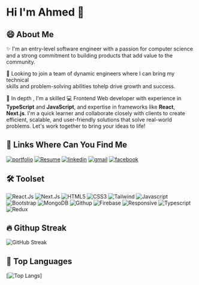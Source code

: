 # Hi I'm Ahmed 👋
## 😄 About Me

✨ I'm an entry-level software engineer with a passion for computer science <br> 
and a strong commitment to building products that add value to the community.

👀 Looking to join a team of dynamic engineers where I can bring my technical <br> 
skills and problem-solving abilities tohelp drive growth and success.

🚀 In depth , I'm a skilled 💻 Frontend Web developer with experience in <b>TypeScript</b> and <b>JavaScript</b>, and expertise in frameworks like <b>React</b>, <b>Next.js</b>. I'm a quick learner and collaborate closely with clients to create efficient, scalable, and user-friendly solutions that solve real-world problems. Let's work together to bring your ideas to life!

## 🔗 Links Where Can You Find Me

[![portfolio](https://img.shields.io/badge/my_portfolio-000?style=for-the-badge&logo=ko-fi&logoColor=white)](https://ahmed-hany-portfolio.netlify.app/)
[![Resume](https://img.shields.io/badge/my_resume-FF3850?style=for-the-badge&logo=linkfire&logoColor=white)](https://drive.google.com/file/d/18CgccxuhwcXBif9XStikgt__0pIsJji3/view?usp=sharing)
[![linkedin](https://img.shields.io/badge/linkedin-0A66C2?style=for-the-badge&logo=linkedin&logoColor=white)](https://www.linkedin.com/in/ahmed-hany-b2a1681a0/)
[![gmail](https://img.shields.io/badge/gmail-EA4335?style=for-the-badge&logo=gmail&logoColor=white)](https://mail.google.com/mail/u/0/#inbox)
[![facebook](https://img.shields.io/badge/facebook-1877F2?style=for-the-badge&logo=facebook&logoColor=white)](https://www.facebook.com/profile.php?id=100010449333909)

## 🛠 Toolset

![React.Js](https://cdn4.iconfinder.com/data/icons/logos-3/600/React.js_logo-48.png)
![Next.Js](https://cdn1.iconfinder.com/data/icons/akar-vol-1/24/nextjs-fill-48.png)
![HTML5](https://cdn4.iconfinder.com/data/icons/flat-brand-logo-2/512/html5-48.png)
![CSS3](https://cdn4.iconfinder.com/data/icons/flat-brand-logo-2/512/css3-48.png)
![Tailwind](https://cdn2.iconfinder.com/data/icons/boxicons-logos/24/bxl-tailwind-css-48.png)
![Javascript](https://cdn2.iconfinder.com/data/icons/designer-skills/128/code-programming-javascript-software-develop-command-language-48.png)
![Bootstrap](https://cdn3.iconfinder.com/data/icons/font-awesome-brands/576/bootstrap-48.png)
![MongoDB](https://cdn4.iconfinder.com/data/icons/logos-3/512/mongodb-2-48.png)
![Githup](https://cdn4.iconfinder.com/data/icons/ionicons/512/icon-social-github-48.png)
![Firebase](https://cdn4.iconfinder.com/data/icons/google-i-o-2016/512/google_firebase-2-48.png)
![Responsive](https://cdn0.iconfinder.com/data/icons/website-design-4/467/Lcd_With_Tablet_and_mobile_icon-48.png)
![Typescript](https://cdn3.iconfinder.com/data/icons/teenyicons-solid-vol-3/15/typescript-48.png)
![Redux](https://cdn4.iconfinder.com/data/icons/logos-brands-5/24/redux-48.png)

## 🔥 Githup Streak 
![GitHub Streak](https://streak-stats.demolab.com?user=ahmed22hany&theme=dark&hide_border=true&exclude_days=Fri)

## 🥇 Top Languages 
[![Top Langs](https://github-readme-stats.vercel.app/api/top-langs/?username=ahmed22hany&layout=donut-vertical)]

